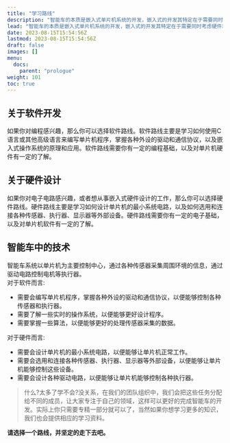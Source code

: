 ```yaml
---
title: "学习路线"
description: "智能车的本质是嵌入式单片机系统的开发，嵌入式的开发其特定在于需要同时考虑硬件和软件，硬件的设计和软件的开发是并行的，而不是串行的。但考虑到学习时间的短暂性，我们将硬件的设计和软件的开发分给不同的成员，让大家专注于自己的领域，这样可以更好的完成智能车的开发。"
lead: "智能车的本质是嵌入式单片机系统的开发，嵌入式的开发其特定在于需要同时考虑硬件和软件，硬件的设计和软件的开发是并行的，而不是串行的。但考虑到学习时间的短暂性，我们将硬件的设计和软件的开发分给不同的成员，让大家专注于自己的领域，这样可以更好的完成智能车的开发。"
date: 2023-08-15T15:54:56Z
lastmod: 2023-08-15T15:54:56Z
draft: false
images: []
menu:
  docs:
    parent: "prologue"
weight: 101
toc: true
---
```


## 关于软件开发

如果你对编程感兴趣，那么你可以选择软件路线。软件路线主要是学习如何使用C语言或其他高级语言来编写单片机程序，掌握各种外设的驱动和通信协议，以及嵌入式操作系统的原理和应用。软件路线需要你有一定的编程基础，以及对单片机硬件有一定的了解。

## 关于硬件设计

如果你对电子电路感兴趣，或者想从事嵌入式硬件设计的工作，那么你可以选择硬件路线。硬件路线主要是学习如何设计单片机的最小系统电路，以及如何选用和连接各种传感器、执行器、显示器等外部设备。硬件路线需要你有一定的电子基础，以及对单片机软件有一定的了解。  

## 智能车中的技术

智能车系统以单片机为主要控制中心，通过各种传感器采集周围环境的信息，通过驱动电路控制电机等执行器。   
对于软件而言:
- 需要会编写单片机程序，掌握各种外设的驱动和通信协议，以便能够控制各种传感器和执行器。
- 需要了解一些实时的操作系统，以便能够更好设计程序。
- 需要掌握一些算法，以便能够更好的处理传感器采集的数据。

对于硬件而言:
- 需要会设计单片机的最小系统电路，以便能够让单片机正常工作。
- 需要会选用和连接各种传感器、执行器、显示器等外部设备，以便能够让单片机能够控制这些设备。
- 需要会设计各种驱动电路，以便能够让单片机能够控制各种执行器。

> 什么?太多了学不会?没关系，在我们的团队组织中，我们会把这些任务分配给不同的成员，让大家专注于自己的领域，这样可以更好的完成智能车的开发。实际上你只需要专精一部分就可以了，当然如果你想学习更多的知识，我们也会提供相应的学习资料。


**请选择一个路线，并坚定的走下去吧。**